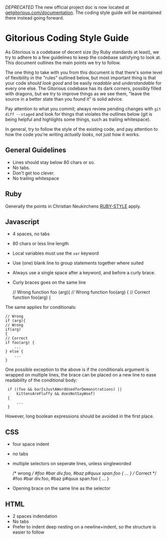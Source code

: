 *DEPRECATED* The new official project doc is now located at [getgitorious.com/documentation](http://getgitorious.com/documentation). The coding style guide will be maintained there instead going forward.

Gitorious Coding Style Guide
=============================

As Gitorious is a codebase of decent size (by Ruby standards at least), we try to adhere to a few guidelines to keep the codebase satisfying to look at. This document outlines the main points we try to follow.

The one thing to take with you from this document is that there's some level of flexibility in the "rules" outlined below, but most important thing is that your code _should look good_ and be easily _readable_ and _understandable_ for every one else. The Gitorious codebase has its dark corners, possibly filled with dragons, but we try to improve things as we see them, "leave the source in a better state than you found it" is solid advice.

Pay attention to what you commit; always review pending changes with `git diff --staged` and look for things that violates the outlines below (git is being helpful and highlights some things, such as trailing whitespace).

In general, try to follow the style of the existing code, and pay attention to how the code you're writing _actually looks_, not just how it works.


General Guidelines
--------------------

* Lines should stay below 80 chars or so.
* No tabs.
* Don't get too clever.
* No trailing whitespace


Ruby
--------------------

Generally the points in Christian Neukirchens [RUBY-STYLE](http://github.com/chneukirchen/styleguide/raw/master/RUBY-STYLE) apply.


Javascript
--------------------

* 4 spaces, no tabs
* 80 chars or less line length
* Local variables must use the `var` keyword
* Use (one) blank line to group statements together where suited
* Always use a single space after a keyword, and before a curly brace.
* Curly braces goes on the same line


    // Wrong
    function foo (arg){
    // Wrong
    function foo(arg)
    {
    // Correct
    function foo(arg) {

The same applies for conditionals:

    // Wrong
    if (arg){
    // Wrong
    if(arg)
    {
    // Correct
    if foo(arg) {
        ...
    } else {
        ...
    }

One possible exception to the above is if the conditionals argument is wrapped on multiple lines, the brace can be placed on a new line to ease readability of the conditional body:

     if ((foo && barIsJustAWordUsedforDemonstrations) ||
         kittensAreFluffy && doesNotSayWoof)
     {
         ...
     }

However, long boolean expressions should be avoided in the first place.


CSS
--------------------

* four space indent
* no tabs
* multiple selectors on seperate lines, unless singleworded

    /* wrong */
    \#foo #bar div.foo, #baz p#quux span.foo {
        ...
    }
    /* Correct */
    \#foo #bar div.foo,
    \#baz p#quux span.foo {
        ...
    }
* Opening brace on the same line as the selector


HTML
--------------------

* 2 spaces indendation
* No tabs
* Prefer to indent deep nesting on a newline+indent, so the structure is easier to follow